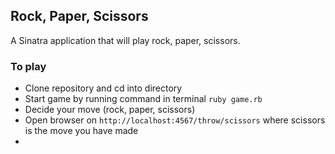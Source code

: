 ## Rock, Paper, Scissors

A Sinatra application that will play rock, paper, scissors.

### To play 
- Clone repository and cd into directory 
- Start game by running command in terminal  `ruby game.rb`
- Decide your move (rock, paper, scissors)
- Open browser on `http://localhost:4567/throw/scissors` where scissors is the move you have made
- 
